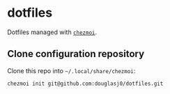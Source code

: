 # dotfiles
Dotfiles managed with [`chezmoi`](https://github.com/twpayne/chezmoi).

## Clone configuration repository

Clone this repo into `~/.local/share/chezmoi`:

```
chezmoi init git@github.com:douglasj0/dotfiles.git
```
